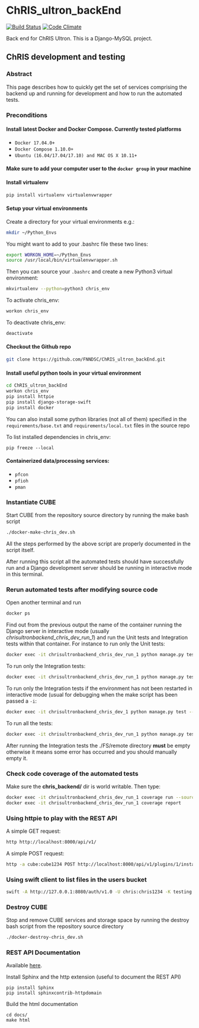 # ChRIS_ultron_backEnd
[![Build Status](https://travis-ci.org/FNNDSC/ChRIS_ultron_backEnd.svg?branch=master)](https://travis-ci.org/FNNDSC/ChRIS_ultron_backEnd)
[![Code Climate](https://codeclimate.com/github/FNNDSC/ChRIS_ultron_backEnd/badges/gpa.svg)](https://codeclimate.com/github/FNNDSC/ChRIS_ultron_backEnd)

Back end for ChRIS Ultron. This is a Django-MySQL project.

## ChRIS development and testing

### Abstract

This page describes how to quickly get the set of services comprising the backend up and running for development and how to run the automated tests.

### Preconditions

#### Install latest Docker and Docker Compose. Currently tested platforms
* ``Docker 17.04.0+``
* ``Docker Compose 1.10.0+``
* ``Ubuntu (16.04/17.04/17.10) and MAC OS X 10.11+``

#### Make sure to add your computer user to the ``docker group`` in your machine

#### Install virtualenv
```bash
pip install virtualenv virtualenvwrapper
```

#### Setup your virtual environments
Create a directory for your virtual environments e.g.:
```bash
mkdir ~/Python_Envs
```

You might want to add to your .bashrc file these two lines:
```bash
export WORKON_HOME=~/Python_Envs
source /usr/local/bin/virtualenvwrapper.sh
```

Then you can source your ``.bashrc`` and create a new Python3 virtual environment:

```bash
mkvirtualenv --python=python3 chris_env
```

To activate chris_env:
```bash
workon chris_env
```

To deactivate chris_env:
```bash
deactivate
```

#### Checkout the Github repo
```bash
git clone https://github.com/FNNDSC/ChRIS_ultron_backEnd.git
```

#### Install useful python tools in your virtual environment
```bash
cd ChRIS_ultron_backEnd
workon chris_env
pip install httpie
pip install django-storage-swift
pip install docker
```

You can also install some python libraries (not all of them) specified in the ``requirements/base.txt`` and 
``requirements/local.txt`` files in the source repo


To list installed dependencies in chris_env:
```
pip freeze --local
```

#### Containerized data/processing services:

* ``pfcon``
* ``pfioh``
* ``pman``


### Instantiate CUBE

Start CUBE from the repository source directory by running the make bash script

```bash
./docker-make-chris_dev.sh
```
All the steps performed by the above script are properly documented in the script itself. 

After running this script all the automated tests should have successfully run and a Django development server should be running in interactive mode in this terminal.


### Rerun automated tests after modifying source code

Open another terminal and run 
```bash
docker ps
```
Find out from the previous output the name of the container running the Django server in interactive mode (usually *chrisultronbackend_chris_dev_run_1*) and run the Unit tests and Integration tests within that container. For instance to run only the Unit tests:

```bash
docker exec -it chrisultronbackend_chris_dev_run_1 python manage.py test --exclude-tag integration
```

To run only the Integration tests:

```bash
docker exec -it chrisultronbackend_chris_dev_run_1 python manage.py test --tag integration
```

To run only the Integration tests if the environment has not been restarted in interactive mode (usual for debugging when the make script has been passed a ``-i``:

```bash
docker exec -it chrisultronbackend_chris_dev_1 python manage.py test --tag integration
```


To run all the tests:

```bash
docker exec -it chrisultronbackend_chris_dev_run_1 python manage.py test 
```

After running the Integration tests the ./FS/remote directory **must** be empty otherwise it means some error has occurred and you should manually empty it.


### Check code coverage of the automated tests
Make sure the **chris_backend/** dir is world writable. Then type:

```bash
docker exec -it chrisultronbackend_chris_dev_run_1 coverage run --source=feeds,plugins,uploadedfiles,users manage.py test
docker exec -it chrisultronbackend_chris_dev_run_1 coverage report
```


### Using httpie to play with the REST API 
A simple GET request:
```bash
http http://localhost:8000/api/v1/
```
A simple POST request:
```bash
http -a cube:cube1234 POST http://localhost:8000/api/v1/plugins/1/instances/ Content-Type:application/vnd.collection+json Accept:application/vnd.collection+json template:='{"data":[{"name":"dir","value":"./"}]}'
```


### Using swift client to list files in the users bucket
```bash
swift -A http://127.0.0.1:8080/auth/v1.0 -U chris:chris1234 -K testing list users
```


### Destroy CUBE

Stop and remove CUBE services and storage space by running the destroy bash script from the repository source directory

```bash
./docker-destroy-chris_dev.sh
```


### REST API Documentation

Available [here](https://fnndsc.github.io/ChRIS_ultron_backEnd).

Install Sphinx and the http extension (useful to document the REST API)
```
pip install Sphinx
pip install sphinxcontrib-httpdomain
```

Build the html documentation
```
cd docs/
make html
```
